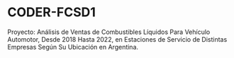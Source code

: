 # CODER-FCSD1
Proyecto: Análisis de Ventas de Combustibles Líquidos Para Vehículo Automotor, Desde 2018 Hasta 2022, en Estaciones de Servicio de Distintas Empresas Según Su Ubicación en  Argentina.  
